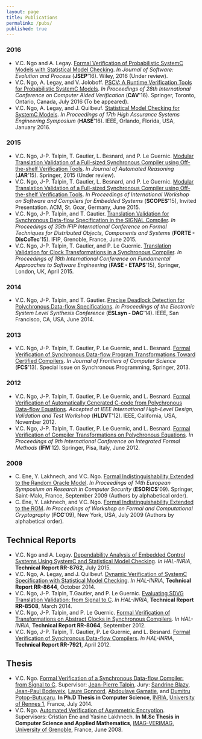 ```yaml
---
layout: page
title: Publications
permalink: /pubs/
published: true
---
```


### 2016
- V.C. Ngo and A. Legay. [Formal Verification of Probabilistic SystemC Models with Statistical Model Checking](http://channgo2203.github.io/pdfs/jsep16.pdf). _In Journal of Software: Evolution and Process_ (**JSEP**'16). Wiley, 2016 (Under review).
- V.C. Ngo, A. Legay, and V. Joloboff. [PSCV: A Runtime Verification Tools for Probabilistic SystemC Models](http://channgo2203.github.io/pdfs/cav16.pdf). _In Proceedings of 28th International Conference on Computer Aided Verification_ (**CAV**'16). Springer, Toronto, Ontario, Canada, July 2016 (To be appeared).
- V.C. Ngo, A. Legay, and J. Quilbeuf. [Statistical Model Checking for SystemC Models](http://channgo2203.github.io/pdfs/hase16.pdf). _In Proceedings of 17th High Assurance Systems Engineering Symposium_ (**HASE**'16). IEEE, Orlando, Florida, USA, January 2016.

### 2015
- V.C. Ngo, J-P. Talpin, T. Gautier, L. Besnard, and P. Le Guernic. [Modular Translation Validation of a Full-sized Synchronous Compiler using Off-the-shelf Verification Tools](http://channgo2203.github.io/pdfs/jar15.pdf). _In Journal of Automated Reasoning_ (**JAR**'15). Springer, 2015 (Under review).
- V.C. Ngo, J-P. Talpin, T. Gautier, L. Besnard, and P. Le Guernic. [Modular Translation Validation of a Full-sized Synchronous Compiler using Off-the-shelf Verification Tools](http://channgo2203.github.io/pdfs/scopes15.pdf). _In Proceedings of International Workshop on Software and Compilers for Embedded Systems_ (**SCOPES**'15), Invited Presentation. ACM, St. Goar, Germany, June 2015.
- V.C. Ngo, J-P. Talpin, and T. Gautier. [Translation Validation for Synchronous Data-flow Specification in the SIGNAL Compiler](http://channgo2203.github.io/pdfs/forte15.pdf). _In Proceedings of 35th IFIP International Conference on Formal Techniques for Distributed Objects, Components and Systems_ (**FORTE - DisCoTec**'15). IFIP, Grenoble, France, June 2015.
- V.C. Ngo, J-P. Talpin, T. Gautier, and P. Le Guernic. [Translation Validation for Clock Transformations in a Synchronous Compiler](http://channgo2203.github.io/pdfs/fase15.pdf). _In Proceedings of 18th International Conference on Fundamental Approaches to Software Engineering_ (**FASE - ETAPS**'15), Springer, London, UK, April 2015.

### 2014
- V.C. Ngo, J-P. Talpin, and T. Gautier. [Precise Deadlock Detection for Polychronous Data-flow Specifications](http://channgo2203.github.io/pdfs/eslsyn14.pdf). _In Proceedings of the Electronic System Level Synthesis Conference_ (**ESLsyn - DAC**'14). IEEE, San Francisco, CA, USA, June 2014.

### 2013
- V.C. Ngo, J-P. Talpin, T. Gautier, P. Le Guernic, and L. Besnard. [Formal Verification of Synchronous Data-flow Program Transformations Toward Certified Compilers](http://channgo2203.github.io/pdfs/fcs13.pdf). _In Journal of Frontiers of Computer Science_ (**FCS**'13). Special Issue on Synchronous Programming, Springer, 2013.

### 2012
- V.C. Ngo, J-P. Talpin, T. Gautier, P. Le Guernic, and L. Besnard. [Formal Verification of Automatically Generated C-code from Polychronous Data-flow Equations](http://channgo2203.github.io/pdfs/hldvt12.pdf). _Accepted at IEEE International High-Level Design, Validation and Test Workshop_ (**HLDVT**'12). IEEE, California, USA, November 2012.
- V.C. Ngo, J-P. Talpin, T. Gautier, P. Le Guernic,  and L. Besnard. [Formal Verification of Compiler Transformations on Polychronous Equations](http://channgo2203.github.io/pdfs/ifm12.pdf). _In Proceedings of 9th International Conference on Integrated Formal Methods_ (**IFM**'12). Springer, Pisa, Italy, June 2012. 

### 2009
- C. Ene, Y. Lakhnech, and V.C. Ngo. [Formal Indistinguishability Extended to the Random Oracle Model](http://channgo2203.github.io/pdfs/esorics09.pdf). _In Proceedings of 14th European Symposium on Research in Computer Security_ (**ESORICS**'09). Springer, Saint-Malo, France, September 2009 (Authors by alphabetical order).
- C. Ene, Y. Lakhnech, and V.C. Ngo. [Formal Indistinguishability Extended to the ROM](http://channgo2203.github.io/pdfs/fcc09.pdf). _In Proceedings of Workshop on Formal and Computational Cryptography_ (**FCC**'09), New York, USA, July 2009 (Authors by alphabetical order).

## Technical Reports
- V.C. Ngo and A. Legay. [Dependability Analysis of Embedded Control Systems Using SystemC and Statistical Model Checking](https://hal.archives-ouvertes.fr/hal-01180996). _In HAL-INRIA_, **Technical Report RR-8762**, July 2015.
- V.C. Ngo, A. Legay, and J. Quilbeuf. [Dynamic Verification of SystemC Specification with Statistical Model Checking](https://hal.inria.fr/hal-01089742). _In HAL-INRIA_, **Technical Report RR-8644**, October 2014.
- V.C. Ngo, J-P. Talpin, T.Gautier, and P. Le Guernic. [Evaluating SDVG Translation Validation: from Signal to C](http://hal.inria.fr/hal-00962430). _In HAL-INRIA_, **Technical Report RR-8508**, March 2014.
- V.C. Ngo, J-P. Talpin, and P. Le Guernic. [Formal Verification of Transformations on Abstract Clocks in Synchronous Compilers](http://hal.inria.fr/hal-00730926). _In HAL-INRIA_, **Technical Report RR-8064**, September 2012.
- V.C. Ngo, J-P. Talpin, T. Gautier, P. Le Guernic, and L. Besnard. [Formal Verification of Synchronous Data-flow Compilers](http://hal.inria.fr/hal-00685633). _In HAL-INRIA_, **Technical Report RR-7921**, April 2012.

## Thesis
- V.C. Ngo. [Formal Verification of a Synchronous Data-flow Compiler: from Signal to C](https://ecm.univ-rennes1.fr/nuxeo/site/esupversions/e10492b5-206a-42fa-b643-e752dac5a750). Supervisor: [Jean-Pierre Talpin](http://www.irisa.fr/prive/talpin/), Jury: [Sandrine Blazy](http://www.irisa.fr/celtique/blazy/), [Jean-Paul Bodeveix](https://www.irit.fr/~Jean-Paul.Bodeveix/), [Laure Gonnord](http://laure.gonnord.org/pro/), [Abdoulaye Gamatie](http://www.lirmm.fr/~gamatie/), and [Dumitru Potop-Butucaru](https://who.rocq.inria.fr/Dumitru.Potop_Butucaru/). **In Ph.D Thesis in Computer Science**, [INRIA](http://www.inria.fr/en/), [University of Rennes 1](https://www.univ-rennes1.fr/english/), France, July 2014.
- V.C. Ngo. [Automated Verification of Asymmetric Encryption](http://channgo2203.github.io/pdfs/ujf.pdf). Supervisors: Cristian Ene and Yasine Lakhnech. **In M.Sc Thesis in Computer Science and Applied Mathematics**, [IMAG-VERIMAG](http://www-verimag.imag.fr), [University of Grenoble](https://www.ujf-grenoble.fr/?language=en), France, June 2008.
